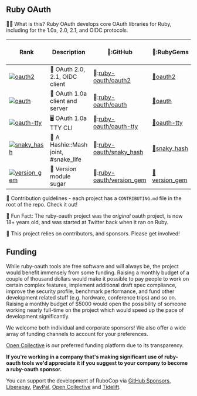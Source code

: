 ## Ruby OAuth

🙋‍♀️ What is this? Ruby OAuth develops core OAuth libraries for Ruby, including for the 1.0a, 2.0, 2.1, and OIDC protocols.

| Rank                                                                                                   | Description                          | 🐙:GitHub                                                              | 💎:RubyGems                                            | 👩‍💻:Docs                                               | Donate <br/> or <br/> Sponsor |  |
|--------------------------------------------------------------------------------------------------------|--------------------------------------|------------------------------------------------------------------------|--------------------------------------------------------|----------------------------------------------------------|-------------------------------|--|
| [![oauth2](https://img.shields.io/gem/rd/oauth2.svg)](https://bestgems.org/gems/oauth2)                | 🔐 OAuth 2.0, 2.1, OIDC client       | 🐙:[ruby-oauth/oauth2](https://github.com/ruby-oauth/oauth2)           | [💎oauth2](https://rubygems.org/gems/oauth2)           | [oauth2.galtzo.com](https://oauth2.galtzo.com)           | [🫰][fund][💲][spon]          |  |
| [![oauth](https://img.shields.io/gem/rd/oauth.svg)](https://bestgems.org/gems/oauth)                   | 🔑 OAuth 1.0a client and server      | 🐙:[ruby-oauth/oauth](https://github.com/ruby-oauth/oauth)             | [💎oauth](https://rubygems.org/gems/oauth)             | [oauth.galtzo.com](https://oauth.galtzo.com)             | [🫰][fund][💲][spon]          |  |
| [![oauth-tty](https://img.shields.io/gem/rd/oauth-tty.svg)](https://bestgems.org/gems/oauth-tty)       | 🖥️ OAuth 1.0a TTY CLI               | 🐙:[ruby-oauth/oauth-tty](https://github.com/ruby-oauth/oauth-tty)     | [💎oauth-tty](https://rubygems.org/gems/oauth-tty)     | [oauth-tty.galtzo.com](https://oauth-tty.galtzo.com)     | [🫰][fund] [💲][spon]         |  |
| [![snaky_hash](https://img.shields.io/gem/rd/snaky_hash.svg)](https://bestgems.org/gems/snaky_hash)    | 🐍 A Hashie::Mash joint, #snake_life | 🐙:[ruby-oauth/snaky_hash](https://github.com/ruby-oauth/snaky_hash)   | [💎snaky_hash](https://rubygems.org/gems/snaky_hash)   | [snaky-hash.galtzo.com](https://snaky-hash.galtzo.com)   | [🫰][fund] [💲][spon]         |  |
| [![version_gem](https://img.shields.io/gem/rd/version_gem.svg)](https://bestgems.org/gems/version_gem) | 🔖 Version module sugar              | 🐙:[ruby-oauth/version_gem](https://github.com/ruby-oauth/version_gem) | [💎version_gem](https://rubygems.org/gems/version_gem) | [version-gem.galtzo.com](https://version-gem.galtzo.com) | [🫰][fund] [💲][spon]         |  |

🌈 Contribution guidelines - each project has a `CONTRIBUTING.md` file in the root of the repo. Check it out!

🍿 Fun Fact: The ruby-oauth project was the _original_ oauth project, is now 18+ years old, and was started at Twitter back when it ran on Ruby.

🧙 This project relies on contributors, and sponsors. Please get involved!

## Funding

While ruby-oauth tools are free software and will always be, the project would benefit immensely from some funding.
Raising a monthly budget of a couple of thousand dollars would make it possible to pay people to work on
certain complex features, implement additional draft spec compliance, improve the security profile,
benchmark performance, and fund other development related stuff (e.g. hardware, conference trips) and so on.
Raising a monthly budget of $5000 would open the possibility of someone working nearly full-time on the project
which would speed up the pace of development significantly.

We welcome both individual and corporate sponsors! We also offer a
wide array of funding channels to account for your preferences.

[Open Collective][fund] is our
preferred funding platform due to its transparency.

**If you're working in a company that's making significant use of ruby-oauth tools we'd
appreciate it if you suggest to your company to become a ruby-oauth sponsor.**

You can support the development of RuboCop via
[GitHub Sponsors][spon],
[Liberapay](https://liberapay.com/pboling/donate),
[PayPal](https://www.paypal.com/paypalme/peterboling),
[Open Collective][fund]
and [Tidelift](https://tidelift.com/subscription/pkg/rubygems-oauth2?utm_source=rubygems-oauth2&utm_medium=referral&utm_campaign=readme).

[spon]: https://github.com/sponsors/pboling
[fund]: https://opencollective.com/ruby-oauth
